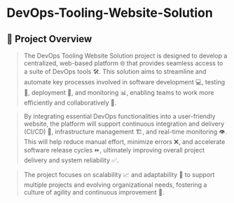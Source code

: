 # **DevOps-Tooling-Website-Solution**
## **🚀 Project Overview**

> The DevOps Tooling Website Solution project is designed to develop a centralized, web-based platform 🌐 that provides seamless access to a suite of DevOps tools 🛠️. This solution aims to streamline and automate key processes involved in software development 💻, testing 🧪, deployment 🚀, and monitoring 📊, enabling teams to work more efficiently and collaboratively 🤝.

> By integrating essential DevOps functionalities into a user-friendly website, the platform will support continuous integration and delivery (CI/CD) 🔄, infrastructure management 🏗️, and real-time monitoring 👁️. This will help reduce manual effort, minimize errors ❌, and accelerate software release cycles ⏩, ultimately improving overall project delivery and system reliability ✅.

> The project focuses on scalability 📈 and adaptability 🔧 to support multiple projects and evolving organizational needs, fostering a culture of agility and continuous improvement 🌟.
